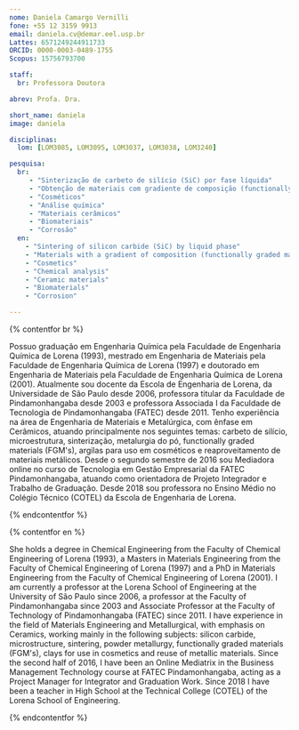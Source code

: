 ```yaml
---
nome: Daniela Camargo Vernilli
fone: +55 12 3159 9913
email: daniela.cv@demar.eel.usp.br
Lattes: 6571249244911733
ORCID: 0000-0003-0489-1755
Scopus: 15756793700

staff:
  br: Professora Doutora

abrev: Profa. Dra.

short_name: daniela
image: daniela

disciplinas:
  lom: [LOM3085, LOM3095, LOM3037, LOM3038, LOM3240]

pesquisa:
  br:
     - "Sinterização de carbeto de silício (SiC) por fase líquida"
     - "Obtenção de materiais com gradiente de composição (functionally graded materials)"
     - "Cosméticos"
     - "Análise química"
     - "Materiais cerâmicos"
     - "Biomateriais"
     - "Corrosão"
  en:
    - "Sintering of silicon carbide (SiC) by liquid phase"
    - "Materials with a gradient of composition (functionally graded materials)"
    - "Cosmetics"
    - "Chemical analysis"
    - "Ceramic materials"
    - "Biomaterials"
    - "Corrosion"

---
```


{% contentfor br %}

Possuo graduação em Engenharia Química pela Faculdade de Engenharia Química de Lorena (1993), mestrado em Engenharia de Materiais pela Faculdade de Engenharia Química de Lorena (1997) e doutorado em Engenharia de Materiais pela Faculdade de Engenharia Química de Lorena (2001). Atualmente sou docente da Escola de Engenharia de Lorena,  da Universidade de São Paulo desde 2006, professora titular da Faculdade de Pindamonhangaba desde 2003 e professora Associada I da Faculdade de Tecnologia de Pindamonhangaba (FATEC) desde 2011. Tenho experiência na área de Engenharia de Materiais e Metalúrgica, com ênfase em Cerâmicos, atuando principalmente nos seguintes temas: carbeto de silício, microestrutura, sinterização, metalurgia do pó, functionally graded materials (FGM's), argilas para uso em cosméticos e reaproveitamento de materiais metálicos. Desde o segundo semestre de 2016 sou Mediadora online no curso de Tecnologia em Gestão Empresarial da FATEC Pindamonhangaba, atuando como orientadora de Projeto Integrador e Trabalho de Graduação. Desde 2018 sou professora no Ensino Médio no Colégio Técnico (COTEL) da Escola de Engenharia de Lorena.

{% endcontentfor %}

{% contentfor en %}

She holds a degree in Chemical Engineering from the Faculty of Chemical Engineering of Lorena (1993), a Masters in Materials Engineering from the Faculty of Chemical Engineering of Lorena (1997) and a PhD in Materials Engineering from the Faculty of Chemical Engineering of Lorena (2001). I am currently a professor at the Lorena School of Engineering at the University of São Paulo since 2006, a  professor at the Faculty of Pindamonhangaba since 2003 and Associate Professor at the Faculty of Technology of Pindamonhangaba (FATEC) since 2011. I have experience in the field of Materials Engineering and Metallurgical, with emphasis on Ceramics, working mainly in the following subjects: silicon carbide, microstructure, sintering, powder metallurgy, functionally graded materials (FGM's), clays for use in cosmetics and reuse of metallic materials. Since the second half of 2016, I have been an Online Mediatrix in the Business Management Technology course at FATEC Pindamonhangaba, acting as a Project Manager for Integrator and Graduation Work. Since 2018 I have been a teacher in High School at the Technical College (COTEL) of the Lorena School of Engineering.

{% endcontentfor %}
